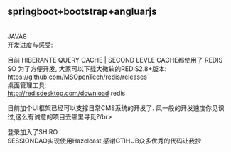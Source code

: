 <h2>springboot+bootstrap+angluarjs</h2></br>
JAVA8
</br>
开发进度与感受:</br>

目前 HIBERANTE QUERY CACHE | SECOND LEVLE CACHE都使用了 REDIS</br>
SO 为了方便开发, 大家可以下载大微软的REDIS2.8+版本:</br>
https://github.com/MSOpenTech/redis/releases</br>
桌面管理工具:</br>
http://redisdesktop.com/download redis 

目前加个UI框架已经可以支撑日常CMS系统的开发了. 风一般的开发速度你见识过,这么有诚意的项目去哪里寻觅?/br>

登录加入了SHIRO</br>
SESSIONDAO实现使用Hazelcast,感谢GTIHUB众多优秀的代码让我抄</br>

